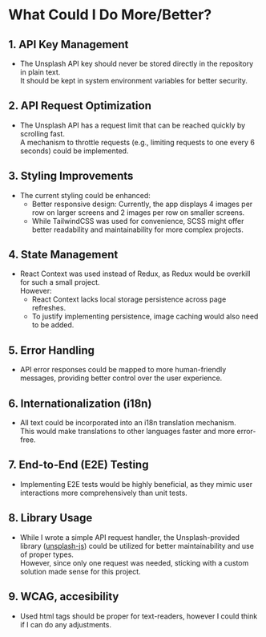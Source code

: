 # What Could I Do More/Better?

## 1. API Key Management
- The Unsplash API key should never be stored directly in the repository in plain text.  
  It should be kept in system environment variables for better security.

## 2. API Request Optimization
- The Unsplash API has a request limit that can be reached quickly by scrolling fast.  
  A mechanism to throttle requests (e.g., limiting requests to one every 6 seconds) could be implemented.

## 3. Styling Improvements
- The current styling could be enhanced:
    - Better responsive design: Currently, the app displays 4 images per row on larger screens and 2 images per row on smaller screens.
    - While TailwindCSS was used for convenience, SCSS might offer better readability and maintainability for more complex projects.

## 4. State Management
- React Context was used instead of Redux, as Redux would be overkill for such a small project.  
  However:
    - React Context lacks local storage persistence across page refreshes.
    - To justify implementing persistence, image caching would also need to be added.

## 5. Error Handling
- API error responses could be mapped to more human-friendly messages, providing better control over the user experience.

## 6. Internationalization (i18n)
- All text could be incorporated into an i18n translation mechanism.  
  This would make translations to other languages faster and more error-free.

## 7. End-to-End (E2E) Testing
- Implementing E2E tests would be highly beneficial, as they mimic user interactions more comprehensively than unit tests.

## 8. Library Usage
- While I wrote a simple API request handler, the Unsplash-provided library ([unsplash-js](https://github.com/unsplash/unsplash-js)) could be utilized for better maintainability and use of proper types.  
  However, since only one request was needed, sticking with a custom solution made sense for this project.

## 9. WCAG, accesibility
- Used html tags should be proper for text-readers, however I could think if I can do any adjustments.
